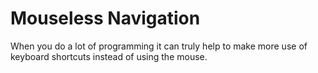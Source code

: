 # Mouseless Navigation

When you do a lot of programming it can truly help to make more use of keyboard shortcuts instead of using the mouse.